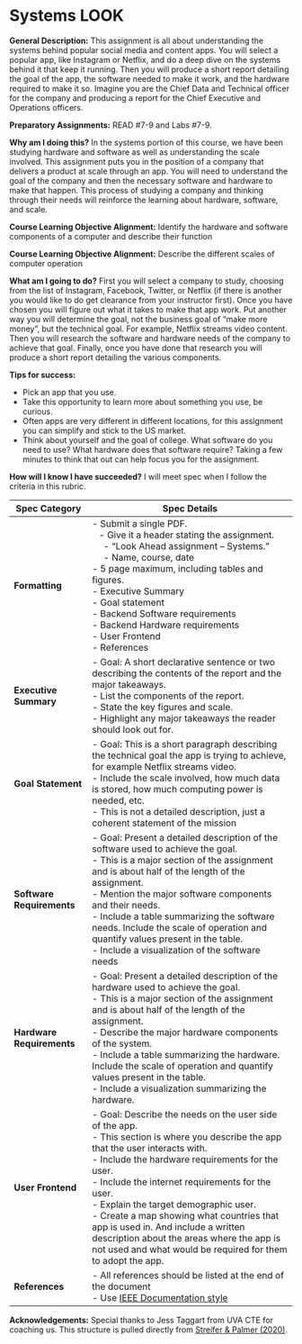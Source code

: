 # Systems LOOK

**General Description:** This assignment is all about understanding the systems behind popular social media and content apps. You will select a popular app, like Instagram or Netflix, and do a deep dive on the systems behind it that keep it running. Then you will produce a short report detailing the goal of the app, the software needed to make it work, and the hardware required to make it so. Imagine you are the Chief Data and Technical officer for the company and producing a report for the Chief Executive and Operations officers. 

**Preparatory Assignments:** READ #7-9 and Labs #7-9. 

**Why am I doing this?** In the systems portion of this course, we have been studying hardware and software as well as understanding the scale involved. This assignment puts you in the position of a company that delivers a product at scale through an app. You will need to understand the goal of the company and then the necessary software and hardware to make that happen. This process of studying a company and thinking through their needs will reinforce the learning about hardware, software, and scale. 

**Course Learning Objective Alignment:** Identify the hardware and software components of a computer and describe their function 

**Course Learning Objective Alignment:** Describe the different scales of computer operation 

**What am I going to do?** First you will select a company to study, choosing from the list of Instagram, Facebook, Twitter, or Netflix (if there is another you would like to do get clearance from your instructor first). Once you have chosen you will figure out what it takes to make that app work. Put another way you will determine the goal, not the business goal of “make more money”, but the technical goal. For example, Netflix streams video content. Then you will research the software and hardware needs of the company to achieve that goal. Finally, once you have done that research you will produce a short report detailing the various components. 

**Tips for success:** 
- Pick an app that you use. 
- Take this opportunity to learn more about something you use, be curious. 
- Often apps are very different in different locations, for this assignment you can simplify and stick to the US market.  
- Think about yourself and the goal of college. What software do you need to use? What hardware does that software require? Taking a few minutes to think that out can help focus you for the assignment. 

**How will I know I have succeeded?** I will meet spec when I follow the criteria in this rubric. 


| **Spec Category** | **Spec Details** |
|---------------|--------------|
| **Formatting**    | - Submit a single PDF. <br /> &ensp; - Give it a header stating the assignment. <br /> &emsp; - “Look Ahead assignment – Systems.” <br /> &emsp; - Name, course, date <br /> - 5 page maximum, including tables and figures. <br /> - Executive Summary <br /> - Goal statement <br /> - Backend Software requirements <br /> - Backend Hardware requirements <br /> - User Frontend <br /> - References<br />  |
| **Executive Summary** | - Goal: A short declarative sentence or two describing the contents of the report and the major takeaways.  <br /> - List the components of the report. <br /> - State the key figures and scale. <br /> - Highlight any major takeaways the reader should look out for.<br /> |
| **Goal Statement**  | - Goal: This is a short paragraph describing the technical goal the app is trying to achieve, for example Netflix streams video. <br /> - Include the scale involved, how much data is stored, how much computing power is needed, etc. <br /> - This is not a detailed description, just a coherent statement of the mission <br /> |
| **Software Requirements** | - Goal: Present a detailed description of the software used to achieve the goal.  <br /> - This is a major section of the assignment and is about half of the length of the assignment.  <br /> - Mention the major software components and their needs.  <br /> - Include a table summarizing the software needs. Include the scale of operation and quantify values present in the table.  <br /> - Include a visualization of the software needs <br /> |
| **Hardware Requirements** | - Goal: Present a detailed description of the hardware used to achieve the goal. <br /> - This is a major section of the assignment and is about half of the length of the assignment. <br /> - Describe the major hardware components of the system. <br /> - Include a table summarizing the hardware. Include the scale of operation and quantify values present in the table. <br /> - Include a visualization summarizing the hardware. <br /> |
| **User Frontend** | - Goal: Describe the needs on the user side of the app. <br /> - This section is where you describe the app that the user interacts with. <br /> - Include the hardware requirements for the user. <br /> - Include the internet requirements for the user. <br /> - Explain the target demographic user. <br /> - Create a map showing what countries that app is used in. And include a written description about the areas where the app is not used and what would be required for them to adopt the app.<br /> |
| **References** | - All references should be listed at the end of the document <br /> - Use [IEEE Documentation style](https://ieee-dataport.org/sites/default/files/analysis/27/IEEE%20Citation%20Guidelines.pdf)<br />  |

**Acknowledgements:** Special thanks to Jess Taggart from UVA CTE for coaching us. This structure is pulled directly from [Streifer & Palmer (2020)](https://cte.virginia.edu/blog/2020/12/04/alternative-grading-practices-support-both-equity-and-learning). 
